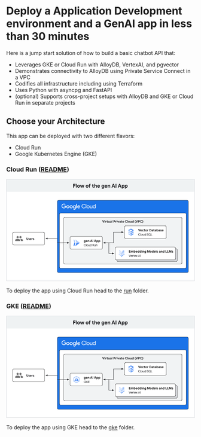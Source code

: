 # Deploy a Application Development environment and a GenAI app in less than 30 minutes

Here is a jump start solution of how to build a basic chatbot API that:

- Leverages GKE or Cloud Run with AlloyDB, VertexAI, and pgvector
- Demonstrates connectivity to AlloyDB using Private Service Connect in a VPC
- Codifies all infrastructure including using Terraform
- Uses Python with asyncpg and FastAPI
- (optional) Supports cross-project setups with AlloyDB and GKE or Cloud Run
  in separate projects


## Choose your Architecture

This app can be deployed with two different flavors:

- Cloud Run
- Google Kubernetes Engine (GKE)

### Cloud Run ([README](run/README.md))

![image](run/system-diagram.png)

To deploy the app using Cloud Run head to the [run](run/README.md) folder.

### GKE ([README](gke/README.md))

![image](gke/system-diagram.png)

To deploy the app using GKE head to the [gke](gke/README.md) folder.
